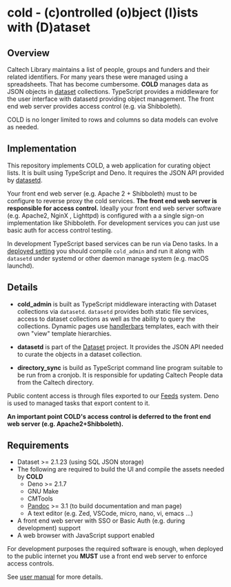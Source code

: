 cold - (c)ontrolled (o)bject (l)ists with (D)ataset
===================================================


Overview
--------

Caltech Library maintains a list of people, groups and funders and their related identifiers. For many years these were managed using a spreadsheets. That has become cumbersome.  **COLD** manages data as JSON objects in [dataset](https://github.com/caltechlibrary/dataset) collections. TypeScript provides a middleware for the user interface with datasetd providing object management. The front end web server provides access control (e.g. via Shibboleth).

COLD is no longer limited to rows and columns so data models can evolve as needed.

Implementation
--------------

This repository implements COLD, a web application for curating object lists. It is built using TypeScript and Deno.  It requires the JSON API provided by [datasetd](https://github.com/caltechlibrary/dataset).

Your front end web server (e.g. Apache 2 + Shibboleth) must to be configure to reverse proxy the cold services. **The front end web server is responsible for access control.** Ideally your front end web server software (e.g. Apache2, NginX , Lighttpd) is configured with a a single sign-on implementation like Shibboleth. For development services you can just use basic auth for access control testing.

In development TypeScript based services can be run via Deno tasks. In a [deployed setting](deployment.md) you should compile `cold_admin` and run it along with `datasetd` under systemd or other daemon manage system (e.g. macOS launchd). 

Details
-------

- **cold_admin** is built as TypeScript middleware interacting with Dataset collections via `datasetd`. `datasetd` provides both static file services, access to dataset collections as well as the ability to query the collections. Dynamic pages use [handlerbars](https://handlerbarsjs.com) templates, each with their own "view" template hierarchies.

- **datasetd** is part of the [Dataset](https://github.com/caltechlibrary/dataset) project. It provides the JSON API needed to curate the objects in a dataset collection.

- **directory_sync** is build as TypeScript command line program suitable to be run from a cronjob. It is responsible for updating Caltech People data from the Caltech directory.

Public content access is through files exported to our [Feeds](https://feeds.library.caltech.edu) system. Deno is used to managed tasks that export content to it.

__An important point COLD's access control is deferred to the front end web server (e.g. Apache2+Shibboleth).__

Requirements
------------

- Dataset >= 2.1.23 (using SQL JSON storage)
- The following are required to build the UI and compile the assets needed by **COLD**
  - Deno >= 2.1.7
  - GNU Make
  - CMTools
  - [Pandoc](https://pandoc.org) >= 3.1 (to build documentation and man page)
  - A text editor (e.g. Zed, VSCode, micro, nano, vi, emacs ...)
- A front end web server with SSO or Basic Auth (e.g. during development) support
- A web browser with JavaScript support enabled

For development purposes the required software is enough, when deployed to the public internet you **MUST** use a front end web server to enforce access controls.

See [user manual](user_manual.md) for more details.
